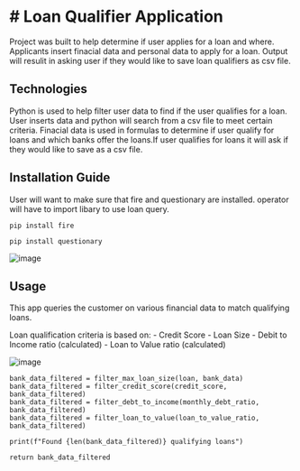 # # Loan Qualifier Application


Project was built to help determine if user applies for a loan and where. Applicants insert finacial data and personal data to apply for a loan. Output will resulit in asking user if they would like to save loan qualifiers as csv file.


## Technologies

Python is used to help filter user data to find if the user qualifies for a loan. User inserts data and python will search from a csv file to meet certain criteria. Finacial data is used in formulas to determine if user qualify for loans and which banks offer the loans.If user qualifies for loans it will ask if they would like to save as a csv file.


## Installation Guide
User will want to make sure that fire and questionary are installed. 
operator will have to import libary to use loan query.

```pip install fire```

```pip install questionary```



![image](https://user-images.githubusercontent.com/107014664/183303599-ead531aa-c4cd-408a-ab24-298e67c44640.png)


## Usage
This app queries the customer on various financial data to match qualifying loans. 

Loan qualification criteria is based on:
        - Credit Score
        - Loan Size
        - Debit to Income ratio (calculated)
        - Loan to Value ratio (calculated)
        
 ![image](https://user-images.githubusercontent.com/107014664/183316094-d81ddbd9-36ed-4e13-be2e-c17e9fff0c3c.png)
  
        
        
    bank_data_filtered = filter_max_loan_size(loan, bank_data)
    bank_data_filtered = filter_credit_score(credit_score, bank_data_filtered)
    bank_data_filtered = filter_debt_to_income(monthly_debt_ratio, bank_data_filtered)
    bank_data_filtered = filter_loan_to_value(loan_to_value_ratio, bank_data_filtered)

    print(f"Found {len(bank_data_filtered)} qualifying loans")

    return bank_data_filtered
        
        
        
        
        
        
        
        
        
        
        
